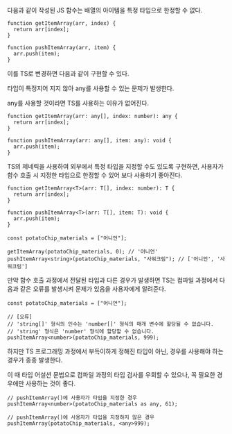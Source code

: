다음과 같이 작성된 JS 함수는 배열의 아이템을 특정 타입으로 한정할 수 없다.

```tsx
function getItemArray(arr, index) {
  return arr[index];
}

function pushItemArray(arr, item) {
  arr.push(item);
}
```

이를 TS로 변경하면 다음과 같이 구현할 수 있다.

타입이 특정지어 지지 않아 any를 사용할 수 있는 문제가 발생한다.

any를 사용할 것이라면 TS를 사용하는 이유가 없어진다.

```tsx
function getItemArray(arr: any[], index: number): any {
  return arr[index];
}

function pushItemArray(arr: any[], item: any): void {
  arr.push(item);
}
```

TS의 제네릭을 사용하여 외부에서 특정 타입을 지정할 수도 있도록 구현하면, 사용자가 함수 호출 시 지정한 타입으로 한정할 수 있어 보다 사용하기 좋아진다.

```tsx
function getItemArray<T>(arr: T[], index: number): T {
  return arr[index];
}

function pushItemArray<T>(arr: T[], item: T): void {
  arr.push(item);
}

const potatoChip_materials = ["어니언"];

getItemArray(potatoChip_materials, 0); // '어니언'
pushItemArray<string>(potatoChip_materials, "사워크림"); // ['어니언', '사워크림']
```

만약 함수 호출 과정에서 전달된 타입과 다른 경우가 발생하면 TS는 컴파일 과정에서 다음과 같은 오류를 발생시켜 문제가 있음을 사용자에게 알려준다.

```tsx
const potatoChip_materials = ["어니언"];

// [오류]
// 'string[]' 형식의 인수는 'number[]' 형식의 매개 변수에 할당될 수 없습니다.
// 'string' 형식은 'number' 형식에 할당할 수 없습니다.
pushItemArray<number>(potatoChip_materials, 999);
```

하지만 TS 프로그래밍 과정에서 부득이하게 정해진 타입이 아닌, 경우를 사용해야 하는 경우가 종종 발생한다.

이 때 타입 어설션 문법으로 컴파일 과정의 타입 검사를 우회할 수 있으나, 꼭 필요한 경우에만 사용하는 것이 좋다.

```tsx
// pushItemArray()에 사용자가 타입을 지정한 경우
pushItemArray<number>(potatoChip_materials as any, 61);
```

```tsx
// pushItemArray()에 사용자가 타입을 지정하지 않은 경우
pushItemArray(potatoChip_materials, <any>999);
```
